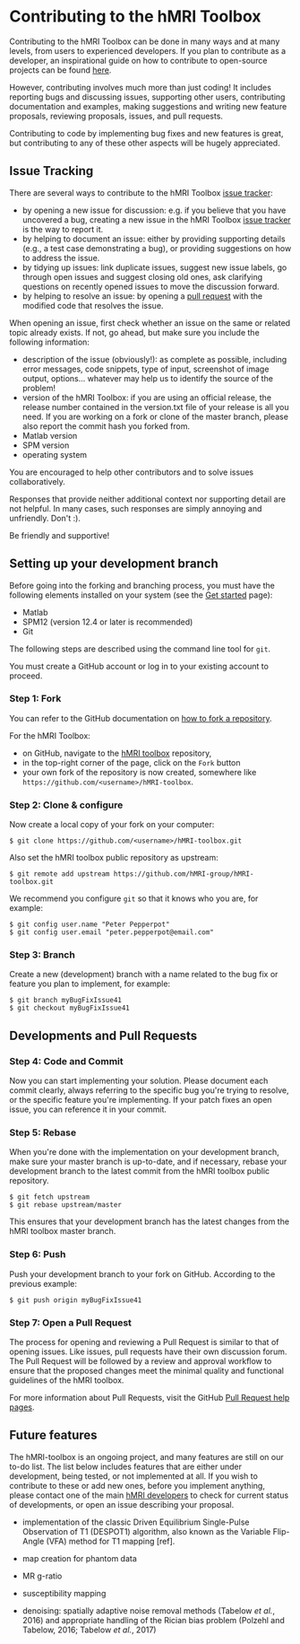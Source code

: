 # Contributing to the hMRI Toolbox

Contributing to the hMRI Toolbox can be done in many ways and at many levels,
from users to experienced developers. If you plan to contribute as a developer,
an inspirational guide on how to contribute to open-source projects can be found [here](https://opensource.guide/how-to-contribute/).

However, contributing involves much more than just coding!
It includes reporting bugs and discussing issues,
supporting other users, contributing documentation and examples,
making suggestions and writing new feature proposals,
reviewing proposals, issues, and pull requests.

Contributing to code by implementing bug fixes and new features is great,
but contributing to any of these other aspects will be hugely appreciated.

## Issue Tracking

There are several ways to contribute to the hMRI Toolbox [issue tracker][hmri-issues-page]:

- by opening a new issue for discussion: e.g. if you believe that you have uncovered a bug,
  creating a new issue in the hMRI Toolbox [issue tracker][hmri-issues-page] is the way to report it.
- by helping to document an issue: either by providing supporting details
  (e.g., a test case demonstrating a bug), or providing suggestions on how to address the issue.
- by tidying up issues: link duplicate issues, suggest new issue labels, go through open issues
  and suggest closing old ones, ask clarifying questions on recently opened issues to move the discussion forward.
- by helping to resolve an issue: by opening a [pull request](#developments-and-pull-requests) 
  with the modified code that resolves the issue.

When opening an issue, first check whether an issue on the same or related topic already exists.
If not, go ahead, but make sure you include the following information:

- description of the issue (obviously!): as complete as possible, including error messages,
  code snippets, type of input, screenshot of image output, options...
  whatever may help us to identify the source of the problem!
- version of the hMRI Toolbox:
  if you are using an official release, the release number contained in the version.txt file of your release is all you need.
  If you are working on a fork or clone of the master branch, please also report the commit hash you forked from.
- Matlab version
- SPM version
- operating system

You are encouraged to help other contributors and to solve issues collaboratively.

Responses that provide neither additional context nor supporting detail are not helpful.
In many cases, such responses are simply annoying and unfriendly. Don't :).

Be friendly and supportive!

## Setting up your development branch

Before going into the forking and branching process, you must have the following
elements installed on your system (see the [Get started](index.md) page):

- Matlab
- SPM12 (version 12.4 or later is recommended)
- Git

The following steps are described using the command line tool for `git`.

You must create a GitHub account or log in to your existing account to proceed.

### Step 1: Fork

You can refer to the GitHub documentation on [how to fork a repository](https://help.github.com/articles/fork-a-repo/).

For the hMRI Toolbox:
- on GitHub, navigate to the [hMRI toolbox]({{config.repo_url}}) repository,
- in the top-right corner of the page, click on the `Fork` button
- your own fork of the repository is now created, somewhere like `https://github.com/<username>/hMRI-toolbox`.

### Step 2: Clone & configure

Now create a local copy of your fork on your computer:

```text
$ git clone https://github.com/<username>/hMRI-toolbox.git
```

Also set the hMRI toolbox public repository as upstream:

```text
$ git remote add upstream https://github.com/hMRI-group/hMRI-toolbox.git
```

We recommend you configure `git` so that it knows who you are, for example:

```text
$ git config user.name "Peter Pepperpot"
$ git config user.email "peter.pepperpot@email.com"
```

### Step 3: Branch

Create a new (development) branch with a name related to the bug fix or feature you plan to implement, for example:

```text
$ git branch myBugFixIssue41
$ git checkout myBugFixIssue41
```

## Developments and Pull Requests

### Step 4: Code and Commit

Now you can start implementing your solution.
Please document each commit clearly, always referring to the specific bug you're trying to resolve,
or the specific feature you're implementing. If your patch fixes an open issue,
you can reference it in your commit.

### Step 5: Rebase

When you're done with the implementation on your development branch, make sure your master branch is up-to-date,
and if necessary, rebase your development branch to the latest commit from the hMRI toolbox public repository.

```text
$ git fetch upstream
$ git rebase upstream/master
```
This ensures that your development branch has the latest changes from the hMRI toolbox master branch.

### Step 6: Push

Push your development branch to your fork on GitHub.
According to the previous example:

```text
$ git push origin myBugFixIssue41
```

### Step 7: Open a Pull Request
The process for opening and reviewing a Pull Request is similar to that of opening issues.
Like issues, pull requests have their own discussion forum.
The Pull Request will be followed by a review and approval workflow to ensure that the proposed changes meet
the minimal quality and functional guidelines of the hMRI toolbox.

For more information about Pull Requests, visit the GitHub [Pull Request help pages](https://help.github.com/articles/about-pull-requests/).

## Future features

The hMRI-toolbox is an ongoing project, and many features are still on our to-do list.
The list below includes features that are either under development, being tested, or not implemented at all.
If you wish to contribute to these or add new ones, before you implement anything, please
contact one of the main [hMRI developers](https://github.com/hMRI-group/hMRI-toolbox#developers-of-the-hmri-toolbox)
to check for current status of developments, or open an issue describing your proposal.

- implementation of the classic Driven Equilibrium Single-Pulse
  Observation of T1 (DESPOT1) algorithm, also known as the
  Variable Flip-Angle (VFA) method for T1 mapping [ref].

- map creation for phantom data

- MR g-ratio

- susceptibility mapping

- denoising: spatially adaptive noise removal methods (Tabelow *et al.*, 2016)
  and appropriate handling of the Rician bias problem (Polzehl and Tabelow, 2016;
  Tabelow *et al.*, 2017)


[mailing-list-home]: https://www.jiscmail.ac.uk/cgi-bin/webadmin?A0=HMRI-TOOLBOX
[version-txt]: {{config.repo_url}}/blob/master/version.txt
[changelog-md]: {{config.repo_url}}/blob/master/CHANGELOG.md
[hmri-issues-page]: {{config.repo_url}}/issues